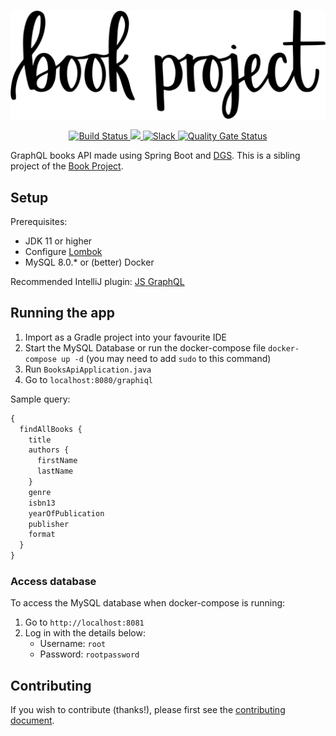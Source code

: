 <p align="center">
	<img src="https://raw.githubusercontent.com/Project-Books/book-project/master/media/banner/book_project_newlogo_2x.png" alt="Logo"/>
</p>

<p align="center">
  <a href="https://dev.azure.com/project-books/Books%20API/_build/latest?definitionId=3&branchName=main">
    <img src="https://dev.azure.com/project-books/Books%20API/_apis/build/status/Project-Books.books-api?branchName=main" alt="Build Status" />
  </a>
	
  <a href="https://codecov.io/gh/Project-Books/books-api">
     <img src="https://codecov.io/gh/Project-Books/books-api/branch/main/graph/badge.svg?token=5OF8MVDZW7"/>
  </a>
	
  <a href="https://join.slack.com/t/teambookproject/shared_invite/zt-kss928q8-zT73FmmlV6HmXE1rhourbw">
    <img src="https://img.shields.io/badge/slack-teambookproject-4A154B?logo=slack" alt="Slack" />
  </a>
  
  <a href="https://sonarcloud.io/dashboard?id=project-books_Books-API">
    <img src="https://sonarcloud.io/api/project_badges/measure?project=project-books_Books-API&metric=alert_status" alt="Quality Gate Status" />
  </a>
</p>

GraphQL books API made using Spring Boot and [DGS](https://netflix.github.io/dgs/). This is a sibling project of the [Book Project](https://github.com/Project-Books/book-project).

## Setup

Prerequisites: 
- JDK 11 or higher
- Configure [Lombok](https://github.com/Project-Books/book-project/wiki/Troubleshooting#cannot-find-log-statements-or-the-entities-do-not-have-constructors-lombok-errors)
- MySQL 8.0.* or (better) Docker

Recommended IntelliJ plugin: [JS GraphQL](https://plugins.jetbrains.com/plugin/8097-js-graphql)

## Running the app

1. Import as a Gradle project into your favourite IDE
2. Start the MySQL Database or run the docker-compose file `docker-compose up -d` (you may need to add `sudo` to this command)
3. Run `BooksApiApplication.java`
4. Go to `localhost:8080/graphiql`

Sample query:
```graphql
{
  findAllBooks {
    title
    authors {
      firstName
      lastName
    }
    genre
    isbn13
    yearOfPublication
    publisher
    format
  }
}
```

### Access database

To access the MySQL database when docker-compose is running:

1. Go to `http://localhost:8081`
2. Log in with the details below:
    - Username: `root`
    - Password: `rootpassword`

## Contributing

If you wish to contribute (thanks!), please first see the [contributing document](https://github.com/Project-Books/books-api/blob/main/CONTRIBUTING.md).

